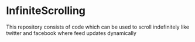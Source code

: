 # InfiniteScrolling
This repository consists of code which can be used to scroll indefinitely  like twitter and facebook where feed updates dynamically
